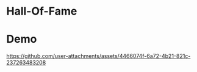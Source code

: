 # Hall-Of-Fame

# Demo
https://github.com/user-attachments/assets/4466074f-6a72-4b21-821c-237263483208

